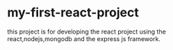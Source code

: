 # my-first-react-project
this project is for developing the react project using the react,nodejs,mongodb and the express js framework.
